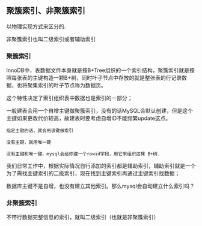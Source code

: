 ## 聚簇索引、非聚簇索引

以物理实现方式来区分的.

非聚簇索引也叫二级索引或者辅助索引

### 聚簇索引

InnoDB中，表数据文件本身就是按B+Tree组织的一个索引结构，聚簇索引就是按照每张表的主键构造一颗B+树，同时叶子节点中存放的就是整张表的行记录数据，也将聚集索引的叶子节点称为数据页。

这个特性决定了索引组织表中数据也是索引的一部分；

一般建表会用一个自增主键做聚簇索引，没有的话MySQL会默认创建，但是这个主键如果更改代价较高，故建表时要考虑自增ID不能频繁update这点。

    指定主键的话，就会用该键做索引

    没有主键，就用唯一键

    没有主键和唯一键，mysql会给你建一个rowid字段，用它来组织这棵 B+树.

我们日常工作中，根据实际情况自行添加的索引都是辅助索引，辅助索引就是一个为了需找主键索引的二级索引，现在找到主键索引再通过主键索引找数据；


数据库主键不是自增，也没有建立其他索引。那么mysql会自动建立什么索引吗？


### 非聚簇索引

不带行数据完整信息的索引，就叫二级索引（也就是非聚簇索引）

